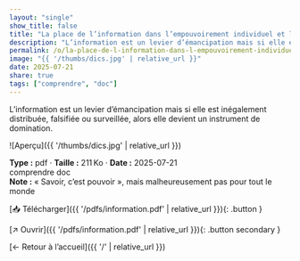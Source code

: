 ```yaml
---
layout: "single"
show_title: false
title: "La place de l’information dans l’empouvoirement individuel et le pouvoir d’agir collectif"
description: "L’information est un levier d’émancipation mais si elle est inégalement distribuée, falsifiée ou surveillée, alors elle devient un instrument de domination."
permalink: /o/la-place-de-l-information-dans-l-empouvoirement-individuel-et-le-pouvoir-d-agir-collectif/
image: "{{ '/thumbs/dics.jpg' | relative_url }}"
date: 2025-07-21
share: true
tags: ["comprendre", "doc"]
---
```



L’information est un levier d’émancipation mais si elle est inégalement distribuée, falsifiée ou surveillée, alors elle devient un instrument de domination.

![Aperçu]({{ '/thumbs/dics.jpg' | relative_url }})

<div class="info-box"><strong>Type :</strong> pdf · <strong>Taille :</strong> 211 Ko · <strong>Date :</strong> 2025-07-21</div>

<div class="tags"><span class="tag">comprendre</span> <span class="tag">doc</span></div>

<div class="notice notice--info"><strong>Note :</strong> « Savoir, c’est pouvoir », mais malheureusement pas pour tout le monde</div>

[📥 Télécharger]({{ '/pdfs/information.pdf' | relative_url }}){: .button }

[↗ Ouvrir]({{ '/pdfs/information.pdf' | relative_url }}){: .button secondary }

[← Retour à l’accueil]({{ '/' | relative_url }})
